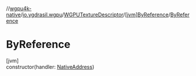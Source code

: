 //[wgpu4k-native](../../../../index.md)/[io.ygdrasil.wgpu](../../index.md)/[WGPUTextureDescriptor](../index.md)/[[jvm]ByReference](index.md)/[ByReference](-by-reference.md)

# ByReference

[jvm]\
constructor(handler: [NativeAddress](../../../ffi/-native-address/index.md))